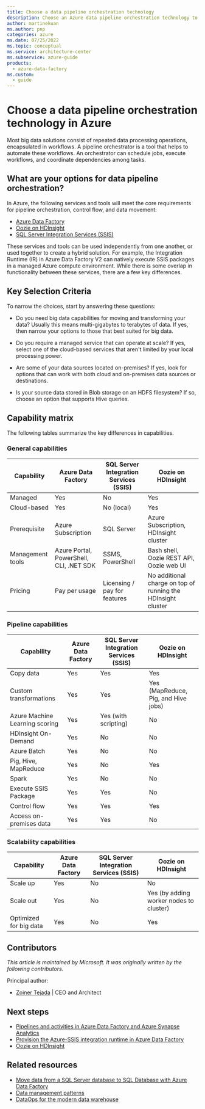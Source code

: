 ```yaml
---
title: Choose a data pipeline orchestration technology
description: Choose an Azure data pipeline orchestration technology to automate pipeline orchestration, control flow, and data movement workflows.
author: martinekuan
ms.author: pnp
categories: azure
ms.date: 07/25/2022
ms.topic: conceptual
ms.service: architecture-center
ms.subservice: azure-guide
products:
  - azure-data-factory
ms.custom:
  - guide
---
```


<!-- cSpell:ignore Oozie HDFS SSMS -->

# Choose a data pipeline orchestration technology in Azure

Most big data solutions consist of repeated data processing operations, encapsulated in workflows. A pipeline orchestrator is a tool that helps to automate these workflows. An orchestrator can schedule jobs, execute workflows, and coordinate dependencies among tasks.

## What are your options for data pipeline orchestration?

In Azure, the following services and tools will meet the core requirements for pipeline orchestration, control flow, and data movement:

- [Azure Data Factory](/azure/data-factory/)
- [Oozie on HDInsight](/azure/hdinsight/hdinsight-use-oozie-linux-mac)
- [SQL Server Integration Services (SSIS)](/sql/integration-services/sql-server-integration-services)

These services and tools can be used independently from one another, or used together to create a hybrid solution. For example, the Integration Runtime (IR) in Azure Data Factory V2 can natively execute SSIS packages in a managed Azure compute environment. While there is some overlap in functionality between these services, there are a few key differences.

## Key Selection Criteria

To narrow the choices, start by answering these questions:

- Do you need big data capabilities for moving and transforming your data? Usually this means multi-gigabytes to terabytes of data. If yes, then narrow your options to those that best suited for big data.

- Do you require a managed service that can operate at scale? If yes, select one of the cloud-based services that aren't limited by your local processing power.

- Are some of your data sources located on-premises? If yes, look for options that can work with both cloud and on-premises data sources or destinations.

- Is your source data stored in Blob storage on an HDFS filesystem? If so, choose an option that supports Hive queries.

## Capability matrix

The following tables summarize the key differences in capabilities.

### General capabilities

| Capability | Azure Data Factory | SQL Server Integration Services (SSIS) | Oozie on HDInsight
| --- | --- | --- | --- |
| Managed | Yes | No | Yes |
| Cloud-based | Yes | No (local) | Yes |
| Prerequisite | Azure Subscription | SQL Server  | Azure Subscription, HDInsight cluster |
| Management tools | Azure Portal, PowerShell, CLI, .NET SDK | SSMS, PowerShell | Bash shell, Oozie REST API, Oozie web UI |
| Pricing | Pay per usage | Licensing / pay for features | No additional charge on top of running the HDInsight cluster |

### Pipeline capabilities

| Capability | Azure Data Factory | SQL Server Integration Services (SSIS) | Oozie on HDInsight
| --- | --- | --- | --- |
| Copy data | Yes | Yes | Yes |
| Custom transformations | Yes | Yes | Yes (MapReduce, Pig, and Hive jobs) |
| Azure Machine Learning scoring | Yes | Yes (with scripting) | No |
| HDInsight On-Demand | Yes | No | No |
| Azure Batch | Yes | No | No |
| Pig, Hive, MapReduce | Yes | No | Yes |
| Spark | Yes | No | No |
| Execute SSIS Package | Yes | Yes | No |
| Control flow | Yes | Yes | Yes |
| Access on-premises data | Yes | Yes | No |

### Scalability capabilities

| Capability | Azure Data Factory | SQL Server Integration Services (SSIS) | Oozie on HDInsight
| --- | --- | --- | --- |
| Scale up | Yes | No | No |
| Scale out | Yes | No | Yes (by adding worker nodes to cluster) |
| Optimized for big data | Yes | No | Yes |

## Contributors

*This article is maintained by Microsoft. It was originally written by the following contributors.*

Principal author:

- [Zoiner Tejada](https://www.linkedin.com/in/zoinertejada) | CEO and Architect

## Next steps

- [Pipelines and activities in Azure Data Factory and Azure Synapse Analytics](/azure/data-factory/concepts-pipelines-activities)
- [Provision the Azure-SSIS integration runtime in Azure Data Factory](/azure/data-factory/tutorial-deploy-ssis-packages-azure)
- [Oozie on HDInsight](/azure/hdinsight/hdinsight-use-oozie-linux-mac)

## Related resources

- [Move data from a SQL Server database to SQL Database with Azure Data Factory](../../data-science-process/move-sql-azure-adf.md)
- [Data management patterns](../../patterns/category/data-management.md)
- [DataOps for the modern data warehouse](../../databases/architecture/dataops-mdw.yml)